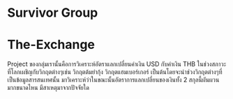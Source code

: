 # Survivor Group
# The-Exchange
Project ของกลุ่มเรานั้นคือการวิเคราะห์อัตราแลกเปลี่ยนค่าเงิน USD กับค่าเงิน THB ในช่วงสภาวะที่โลกเผชิญกับวิกฤตต่างๆเช่น วิกฤตต้มยำกุ้ง วิกฤตแฮมเบอร์เกอร์ เป็นต้นโดยจะนำช่วงวิกฤตต่างๆที่เป็นข้อมูลสารสนเทศนั้น มาวิเคราะห์ว่าในขณะนั้นอัตราการแลกเปลี่ยนของเงินทั้ง 2 สกุลนี้ผันผวนมากขนาดไหน มีสาเหตุมาจากปัจจัยใด
